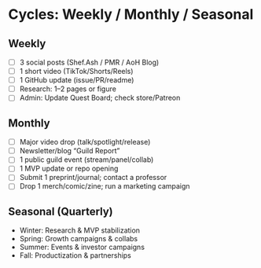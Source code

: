 # Cycles: Weekly / Monthly / Seasonal

## Weekly
- [ ] 3 social posts (Shef.Ash / PMR / AoH Blog)
- [ ] 1 short video (TikTok/Shorts/Reels)
- [ ] 1 GitHub update (issue/PR/readme)
- [ ] Research: 1–2 pages or figure
- [ ] Admin: Update Quest Board; check store/Patreon

## Monthly
- [ ] Major video drop (talk/spotlight/release)
- [ ] Newsletter/blog “Guild Report”
- [ ] 1 public guild event (stream/panel/collab)
- [ ] 1 MVP update or repo opening
- [ ] Submit 1 preprint/journal; contact a professor
- [ ] Drop 1 merch/comic/zine; run a marketing campaign

## Seasonal (Quarterly)
- Winter: Research & MVP stabilization
- Spring: Growth campaigns & collabs
- Summer: Events & investor campaigns
- Fall: Productization & partnerships

